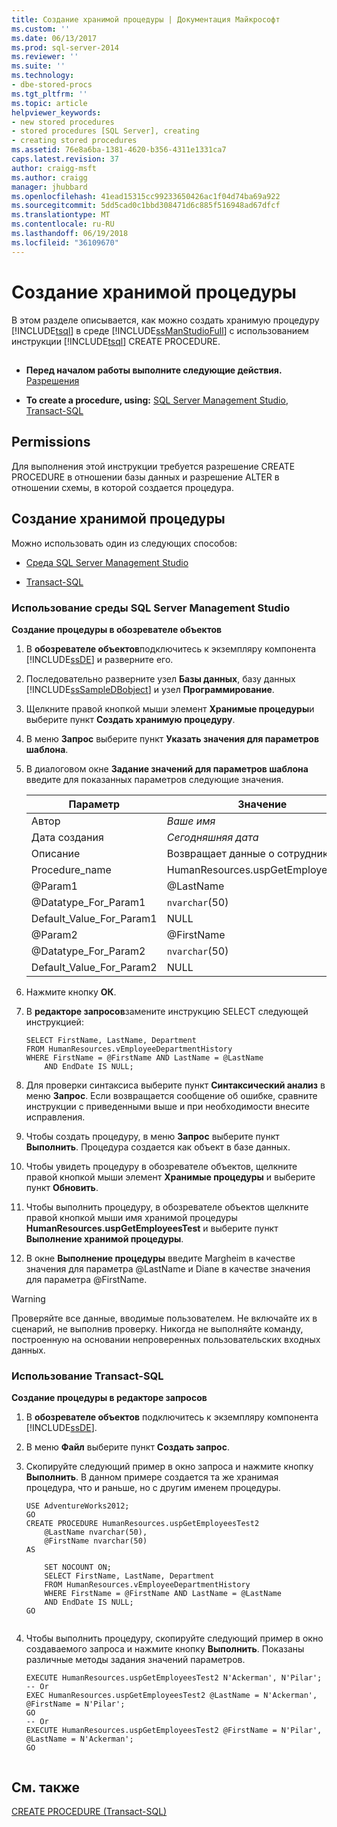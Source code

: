 ```yaml
---
title: Создание хранимой процедуры | Документация Майкрософт
ms.custom: ''
ms.date: 06/13/2017
ms.prod: sql-server-2014
ms.reviewer: ''
ms.suite: ''
ms.technology:
- dbe-stored-procs
ms.tgt_pltfrm: ''
ms.topic: article
helpviewer_keywords:
- new stored procedures
- stored procedures [SQL Server], creating
- creating stored procedures
ms.assetid: 76e8a6ba-1381-4620-b356-4311e1331ca7
caps.latest.revision: 37
author: craigg-msft
ms.author: craigg
manager: jhubbard
ms.openlocfilehash: 41ead15315cc99233650426ac1f04d74ba69a922
ms.sourcegitcommit: 5dd5cad0c1bbd308471d6c885f516948ad67dfcf
ms.translationtype: MT
ms.contentlocale: ru-RU
ms.lasthandoff: 06/19/2018
ms.locfileid: "36109670"
---
```

# <a name="create-a-stored-procedure"></a>Создание хранимой процедуры
  В этом разделе описывается, как можно создать хранимую процедуру [!INCLUDE[tsql](../../includes/tsql-md.md)] в среде [!INCLUDE[ssManStudioFull](../../includes/ssmanstudiofull-md.md)] с использованием инструкции [!INCLUDE[tsql](../../includes/tsql-md.md)] CREATE PROCEDURE.  
  
##  <a name="Top"></a>   
-   **Перед началом работы выполните следующие действия.**  [Разрешения](#Permissions)  
  
-   **To create a procedure, using:**  [SQL Server Management Studio](#SSMSProcedure), [Transact-SQL](#TsqlProcedure)  
  
##  <a name="Permissions"></a> Permissions  
 Для выполнения этой инструкции требуется разрешение CREATE PROCEDURE в отношении базы данных и разрешение ALTER в отношении схемы, в которой создается процедура.  
  
##  <a name="Procedures"></a> Создание хранимой процедуры  
 Можно использовать один из следующих способов:  
  
-   [Среда SQL Server Management Studio](#SSMSProcedure)  
  
-   [Transact-SQL](#TsqlProcedure)  
  
###  <a name="SSMSProcedure"></a> Использование среды SQL Server Management Studio  
 **Создание процедуры в обозревателе объектов**  
  
1.  В **обозревателе объектов**подключитесь к экземпляру компонента [!INCLUDE[ssDE](../../includes/ssde-md.md)] и разверните его.  
  
2.  Последовательно разверните узел **Базы данных**, базу данных [!INCLUDE[ssSampleDBobject](../../includes/sssampledbobject-md.md)] и узел **Программирование**.  
  
3.  Щелкните правой кнопкой мыши элемент **Хранимые процедуры**и выберите пункт **Создать хранимую процедуру**.  
  
4.  В меню **Запрос** выберите пункт **Указать значения для параметров шаблона**.  
  
5.  В диалоговом окне **Задание значений для параметров шаблона** введите для показанных параметров следующие значения.  
  
    |Параметр|Значение|  
    |---------------|-----------|  
    |Автор|*Ваше имя*|  
    |Дата создания|*Сегодняшняя дата*|  
    |Описание|Возвращает данные о сотрудниках.|  
    |Procedure_name|HumanResources.uspGetEmployeesTest|  
    |@Param1|@LastName|  
    |@Datatype_For_Param1|`nvarchar`(50)|  
    |Default_Value_For_Param1|NULL|  
    |@Param2|@FirstName|  
    |@Datatype_For_Param2|`nvarchar`(50)|  
    |Default_Value_For_Param2|NULL|  
  
6.  Нажмите кнопку **ОК**.  
  
7.  В **редакторе запросов**замените инструкцию SELECT следующей инструкцией:  
  
    ```tsql  
    SELECT FirstName, LastName, Department  
    FROM HumanResources.vEmployeeDepartmentHistory  
    WHERE FirstName = @FirstName AND LastName = @LastName  
        AND EndDate IS NULL;  
    ```  
  
8.  Для проверки синтаксиса выберите пункт **Синтаксический анализ** в меню **Запрос**. Если возвращается сообщение об ошибке, сравните инструкции с приведенными выше и при необходимости внесите исправления.  
  
9. Чтобы создать процедуру, в меню **Запрос** выберите пункт **Выполнить**. Процедура создается как объект в базе данных.  
  
10. Чтобы увидеть процедуру в обозревателе объектов, щелкните правой кнопкой мыши элемент **Хранимые процедуры** и выберите пункт **Обновить**.  
  
11. Чтобы выполнить процедуру, в обозревателе объектов щелкните правой кнопкой мыши имя хранимой процедуры **HumanResources.uspGetEmployeesTest** и выберите пункт **Выполнение хранимой процедуры**.  
  
12. В окне **Выполнение процедуры** введите Margheim в качестве значения для параметра @LastName и Diane в качестве значения для параметра @FirstName.  
  
> [!WARNING]  
>  Проверяйте все данные, вводимые пользователем. Не включайте их в сценарий, не выполнив проверку. Никогда не выполняйте команду, построенную на основании непроверенных пользовательских входных данных.  
  
###  <a name="TsqlProcedure"></a> Использование Transact-SQL  
 **Создание процедуры в редакторе запросов**  
  
1.  В **обозревателе объектов** подключитесь к экземпляру компонента [!INCLUDE[ssDE](../../includes/ssde-md.md)].  
  
2.  В меню **Файл** выберите пункт **Создать запрос**.  
  
3.  Скопируйте следующий пример в окно запроса и нажмите кнопку **Выполнить**. В данном примере создается та же хранимая процедура, что и раньше, но с другим именем процедуры.  
  
    ```  
    USE AdventureWorks2012;  
    GO  
    CREATE PROCEDURE HumanResources.uspGetEmployeesTest2   
        @LastName nvarchar(50),   
        @FirstName nvarchar(50)   
    AS   
  
        SET NOCOUNT ON;  
        SELECT FirstName, LastName, Department  
        FROM HumanResources.vEmployeeDepartmentHistory  
        WHERE FirstName = @FirstName AND LastName = @LastName  
        AND EndDate IS NULL;  
    GO  
  
    ```  
  
4.  Чтобы выполнить процедуру, скопируйте следующий пример в окно создаваемого запроса и нажмите кнопку **Выполнить**. Показаны различные методы задания значений параметров.  
  
    ```  
    EXECUTE HumanResources.uspGetEmployeesTest2 N'Ackerman', N'Pilar';  
    -- Or  
    EXEC HumanResources.uspGetEmployeesTest2 @LastName = N'Ackerman', @FirstName = N'Pilar';  
    GO  
    -- Or  
    EXECUTE HumanResources.uspGetEmployeesTest2 @FirstName = N'Pilar', @LastName = N'Ackerman';  
    GO  
  
    ```  
  
##  <a name="PowerShellProcedure"></a>   
## <a name="see-also"></a>См. также  
 [CREATE PROCEDURE (Transact-SQL)](/sql/t-sql/statements/create-procedure-transact-sql)  
  
  
